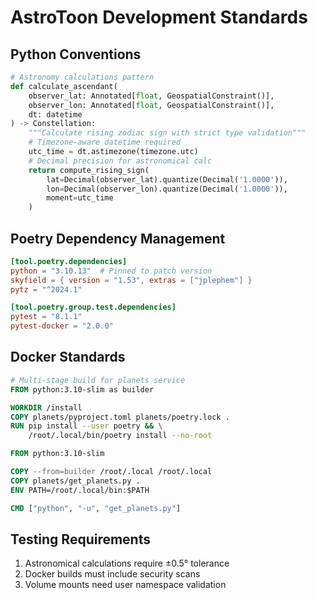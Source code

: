 # AstroToon Development Standards

## Python Conventions
```python
# Astronomy calculations pattern
def calculate_ascendant(
    observer_lat: Annotated[float, GeospatialConstraint()],
    observer_lon: Annotated[float, GeospatialConstraint()],
    dt: datetime
) -> Constellation:
    """Calculate rising zodiac sign with strict type validation"""
    # Timezone-aware datetime required
    utc_time = dt.astimezone(timezone.utc)  
    # Decimal precision for astronomical calc
    return compute_rising_sign(
        lat=Decimal(observer_lat).quantize(Decimal('1.0000')),
        lon=Decimal(observer_lon).quantize(Decimal('1.0000')),
        moment=utc_time
    )
```

## Poetry Dependency Management
```toml
[tool.poetry.dependencies]
python = "3.10.13"  # Pinned to patch version
skyfield = { version = "1.53", extras = ["jplephem"] }
pytz = "^2024.1"

[tool.poetry.group.test.dependencies]
pytest = "8.1.1"
pytest-docker = "2.0.0"
```

## Docker Standards
```dockerfile
# Multi-stage build for planets service
FROM python:3.10-slim as builder

WORKDIR /install
COPY planets/pyproject.toml planets/poetry.lock .
RUN pip install --user poetry && \
    /root/.local/bin/poetry install --no-root

FROM python:3.10-slim

COPY --from=builder /root/.local /root/.local
COPY planets/get_planets.py .
ENV PATH=/root/.local/bin:$PATH

CMD ["python", "-u", "get_planets.py"]
```

## Testing Requirements
1. Astronomical calculations require ±0.5° tolerance
2. Docker builds must include security scans
3. Volume mounts need user namespace validation